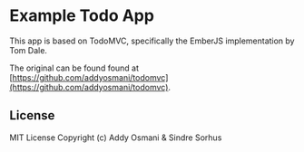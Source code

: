 # Example Todo App

This app is based on TodoMVC, specifically the EmberJS implementation by Tom Dale.

The original can be found found at [https://github.com/addyosmani/todomvc](https://github.com/addyosmani/todomvc).

## License

MIT License Copyright (c) Addy Osmani & Sindre Sorhus
